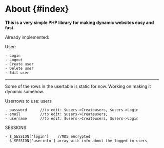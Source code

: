 About {#index}
=====

**This is a very simple PHP library for making dynamic websites easy and fast.**

Already implemented:

User:

	- Login
	- Logout
	- Create user
	- Delete user
	- Edit user
	

----

Some of the rows in the usertable is static for now. Working on making it dynamic somehow.

Userrows to use:
users

	- password 		//to edit: $users->Createusers, $users->Login
	- email			//to edit: $users->Createusers,
	- username		//to edit: $users->Createusers, $users->Login
	

SESSIONS

	- $_SESSION['login']	//MD5 encrypted
	- $_SESSION['userinfo']	array with info about the logged in users
	